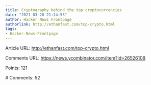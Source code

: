 ```yaml
---
title: Cryptography behind the top cryptocurrencies
date: "2021-03-20 21:14:53"
author: Hacker News Frontpage
authorlink: http://ethanfast.com/top-crypto.html
tags:
- Hacker-News-Frontpage
---
```


<p>Article URL: <a href="http://ethanfast.com/top-crypto.html">http://ethanfast.com/top-crypto.html</a></p>
<p>Comments URL: <a href="https://news.ycombinator.com/item?id=26526108">https://news.ycombinator.com/item?id=26526108</a></p>
<p>Points: 121</p>
<p># Comments: 52</p>
